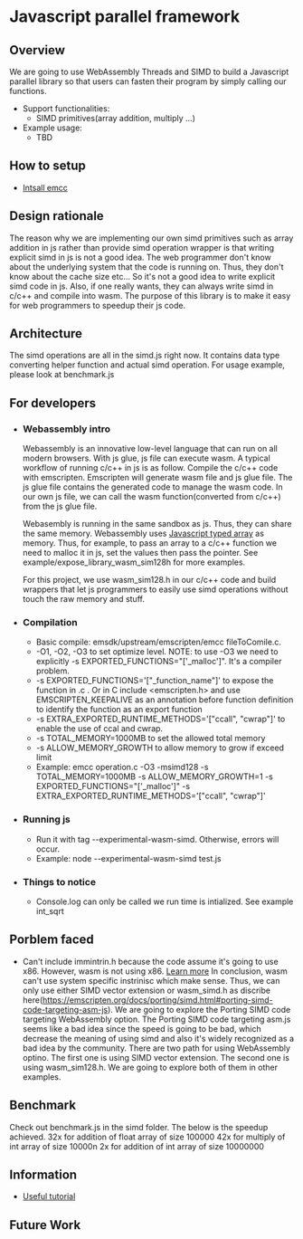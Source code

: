 # Javascript parallel framework

## Overview

We are going to use WebAssembly Threads and SIMD to build a Javascript parallel library so that users can fasten their program by simply calling our functions. 

* Support functionalities:
  * SIMD primitives(array addition, multiply ...)
* Example usage:
  * TBD

## How to setup

* [Intsall emcc](https://emscripten.org/docs/getting_started/downloads.html#sdk-download-and-install)

## Design rationale 

The reason why we are implementing our own simd primitives such as array addition in js rather than provide simd operation wrapper is that writing explicit simd in js is not a good idea. The web programmer don't know about the underlying system that the code is running on. Thus, they don't know about the cache size etc... So it's not a good idea to write explicit simd code in js. Also, if one really wants, they can always write simd in c/c++ and compile into wasm. The purpose of this library is to make it easy for web programmers to speedup their js code.

## Architecture 

The simd operations are all in the simd.js right now. It contains data type converting helper function and actual simd operation. For usage example, please look at benchmark.js

## For developers
* ### Webassembly intro
  Webassembly is an innovative low-level language that can run on all modern browsers. With js glue, js file can execute wasm. 
  A typical workflow of running c/c++ in js is as follow. Compile the c/c++ code with emscripten. Emscripten will generate wasm file and js glue file. The js glue file contains the generated code to manage the wasm code. In our own js file, we can call the wasm function(converted from c/c++) from the js glue file.

  Webasembly is running in the same sandbox as js. Thus, they can share the same memory. Webassembly uses [Javascript typed array](https://developer.mozilla.org/en-US/docs/Web/JavaScript/Typed_arrays) as memory. Thus, for example, to pass an array to a c/c++ function we need to malloc it in js, set the values then pass the pointer. See example/expose_library_wasm_sim128h for more examples.

  For this project, we use wasm_sim128.h in our c/c++ code and build wrappers that let js programmers to easily use simd operations without touch the raw memory and stuff.

* ### Compilation

  * Basic compile: emsdk/upstream/emscripten/emcc fileToComile.c.
  * -O1, -O2, -O3 to set optimize level. NOTE: to use -O3 we need to explicitly -s EXPORTED_FUNCTIONS="['_malloc']". It's a compiler problem.
  * -s EXPORTED_FUNCTIONS='["_function_name"]' to expose the function in .c . Or in C include <emscripten.h> and use EMSCRIPTEN_KEEPALIVE as an annotation before function definition to identify the function as an export function
  * -s EXTRA_EXPORTED_RUNTIME_METHODS='["ccall", "cwrap"]' to enable the use of ccal and cwrap.
  * -s TOTAL_MEMORY=1000MB to set the allowed total memory
  * -s ALLOW_MEMORY_GROWTH to allow memory to grow if exceed limit
  * Example: emcc operation.c -O3 -msimd128 -s TOTAL_MEMORY=1000MB -s ALLOW_MEMORY_GROWTH=1 -s EXPORTED_FUNCTIONS="['_malloc']" -s EXTRA_EXPORTED_RUNTIME_METHODS='["ccall", "cwrap"]'

* ### Running js

  * Run it with tag --experimental-wasm-simd. Otherwise, errors will occur. 
  * Example: node --experimental-wasm-simd test.js

* ### Things to notice

  * Console.log can only be called we run time is intialized. See example int_sqrt

## Porblem faced

* Can't include immintrin.h because the code assume it's going to use x86. However, wasm is not using x86. [Learn more](https://github.com/emscripten-core/emscripten-fastcomp-clang/issues/29) In conclusion, wasm can't use system specific instrinisc which make sense. Thus, we can only use either SIMD vector extension or wasm_simd.h as discribe here(https://emscripten.org/docs/porting/simd.html#porting-simd-code-targeting-asm-js). We are going to explore the Porting SIMD code targeting WebAssembly option. The Porting SIMD code targeting asm.js seems like a bad idea since the speed is going to be bad, which decrease the meaning of using simd and also it's widely recognized as a bad idea by the community. There are two path for using WebAssembly optino. The first one is using SIMD vector extension. The second one is using wasm_sim128.h. We are going to explore both of them in other examples.

## Benchmark 

Check out benchmark.js in the simd folder. The below is the speedup achieved.
32x for addition of float array of size 100000
42x for multiply of int array of size 10000n
2x for addition of int array of size 10000000

## Information
* [Useful tutorial](https://marcoselvatici.github.io/WASM_tutorial/index.html#WASM_workflow)

## Future Work
